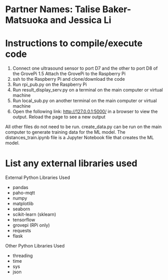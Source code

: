# Partner Names: Talise Baker-Matsuoka and Jessica Li

# Instructions to compile/execute code

1. Connect one ultrasound sensor to port D7 and the other to port D8 of the GrovePi
1.5 Attach the GrovePi to the Raspberry Pi
2. ssh to the Raspberry Pi and clone/download the code 
3. Run rpi_pub.py on the Raspberry Pi 
4. Run result_display_serv.py on a terminal on the main computer or virtual machine 
5. Run local_sub.py on another terminal on the main computer or virtual machine
6. Open the following link: http://127.0.0.1:5000/ in a browser to view the output. Reload the page to see a new output

All other files do not need to be run. create_data.py can be run on the main computer to generate training data for the ML model. The distances_train.ipynb file is a Jupyter Notebook file that creates the ML model. 


# List any external libraries used

External Python Libraries Used
- pandas
- paho-mqtt
- numpy
- matplotlib
- seaborn
- scikit-learn (sklearn)
- tensorflow
- grovepi (RPi only)
- requests
- flask

Other Python Libraries Used
- threading
- time
- sys
- json

